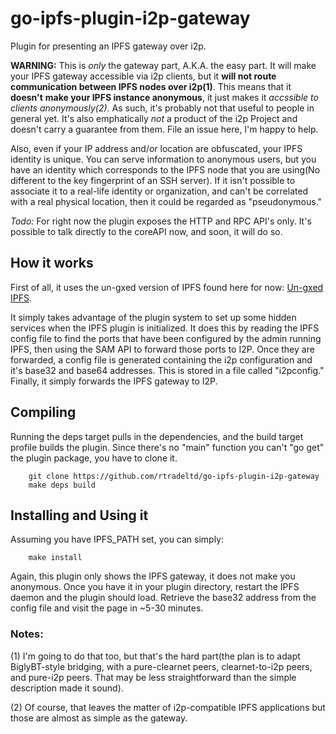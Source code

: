 go-ipfs-plugin-i2p-gateway
==========================

Plugin for presenting an IPFS gateway over i2p.

**WARNING:** This is *only* the gateway part, A.K.A. the easy part. It will make
your IPFS gateway accessible via i2p clients, but it **will not route**
**communication between IPFS nodes over i2p(1)**. This means that it **doesn't**
**make your IPFS instance anonymous**, it just makes it *accssible to clients*
*anonymously(2)*. As such, it's probably not that useful to people in general
yet. It's also emphatically *not* a product of the i2p Project and doesn't carry
a guarantee from them. File an issue here, I'm happy to help.

Also, even if your IP address and/or location are obfuscated, your IPFS identity
is unique. You can serve information to anonymous users, but you have an
identity which corresponds to the IPFS node that you are using(No different to
the key fingerprint of an SSH server). If it isn't possible to associate it to
a real-life identity or organization, and can't be correlated with a real
physical location, then it could be regarded as "pseudonymous."

*Todo:* For right now the plugin exposes the HTTP and RPC API's only. It's
possible to talk directly to the coreAPI now, and soon, it will do so.

How it works
------------

First of all, it uses the un-gxed version of IPFS found here for now:
[Un-gxed IPFS](github.com/ipsn/go-ipfs).

It simply takes advantage of the plugin system to set up some hidden services
when the IPFS plugin is initialized. It does this by reading the IPFS config
file to find the ports that have been configured by the admin running IPFS, then
using the SAM API to forward those ports to I2P. Once they are forwarded, a
config file is generated containing the i2p configuration and it's base32 and
base64 addresses. This is stored in a file called "i2pconfig." Finally, it
simply forwards the IPFS gateway to I2P.

Compiling
---------

Running the deps target pulls in the dependencies, and the build target profile
builds the plugin. Since there's no "main" function you can't "go get" the
plugin package, you have to clone it.

        git clone https://github.com/rtradeltd/go-ipfs-plugin-i2p-gateway
        make deps build

Installing and Using it
-----------------------

Assuming you have IPFS_PATH set, you can simply:

        make install

Again, this plugin only shows the IPFS gateway, it does not make you anonymous.
Once you have it in your plugin directory, restart the IPFS daemon and the
plugin should load. Retrieve the base32 address from the config file and visit
the page in ~5-30 minutes.

### Notes:

(1) I'm going to do that too, but that's the hard part(the plan is to adapt
BiglyBT-style bridging, with a pure-clearnet peers, clearnet-to-i2p peers, and
pure-i2p peers. That may be less straightforward than the simple description
made it sound).

(2) Of course, that leaves the matter of i2p-compatible IPFS applications but
those are almost as simple as the gateway.
